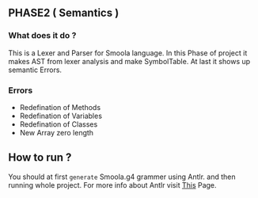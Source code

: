 ## PHASE2 ( Semantics )
### What does it do ? 
This is a Lexer and Parser for Smoola language.
In this Phase of project it makes AST from lexer analysis and make SymbolTable. At last it shows up semantic Errors.

### Errors 
* Redefination of Methods 
* Redefination of Variables
* Redefination of Classes
* New Array zero length 

## How to run ? 
You should at first `generate` Smoola.g4 grammer using Antlr. and then running whole project. 
For more info about Antlr visit [This](https://www.antlr.org) Page.
